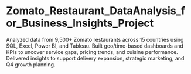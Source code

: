# Zomato_Restaurant_DataAnalysis_for_Business_Insights_Project
Analyzed data from 9,500+ Zomato restaurants across 15 countries using SQL, Excel, Power BI, and Tableau. Built geo/time-based dashboards and KPIs to uncover service gaps, pricing trends, and cuisine performance. Delivered insights to support delivery expansion, strategic marketing, and Q4 growth planning.
